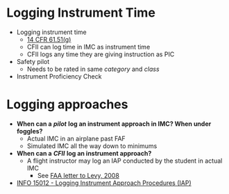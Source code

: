 # Logging Instrument Time

* Logging instrument time
  * [14 CFR 61.51(g)](https://www.ecfr.gov/current/title-14/chapter-I/subchapter-D/part-61/subpart-A/section-61.51#p-61.51(g))
  * CFII can log time in IMC as instrument time
  * CFII logs any time they are giving instruction as PIC
* Safety pilot
  * Needs to be rated in same *category* and *class*
* Instrument Proficiency Check

# Logging approaches

* **When can a** ***pilot*** **log an instrument approach in IMC? When under foggles?**
  * Actual IMC in an airplane past FAF
  * Simulated IMC all the way down to minimums
* **When can a** ***CFII*** **log an instrument approach?**
  * A flight instructor may log an IAP conducted by the student in actual IMC
    * See [FAA letter to Levy, 2008](https://www.faa.gov/media/14926)
* [INFO 15012 - Logging Instrument Approach Procedures (IAP)](https://www.faa.gov/sites/faa.gov/files/pilots/training/firc/InFO15012.pdf)
